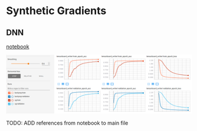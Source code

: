 # Synthetic Gradients

[//]: # (Image References)
[synth_grad_tb_compare]: ./misc/sg_vs_bp_tensorboard.png

## DNN
[notebook](./compare_synthetic_gradient_to_bp.ipynb)

![Tensorboard image comparing the metrics for synthetic gradients and backpropagation][synth_grad_tb_compare]


TODO: ADD references from notebook to main file
